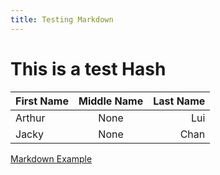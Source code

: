 ```yaml
---
title: Testing Markdown
---
```


# This is a test Hash

|First Name|Middle Name| Last Name |
|:-------- |:---------:|----------:|
|Arthur    |None| Lui       |
|Jacky     |None| Chan      |

[Markdown Example](http://www.unexpected-vortices.com/sw/rippledoc/quick-markdown-example.html)
